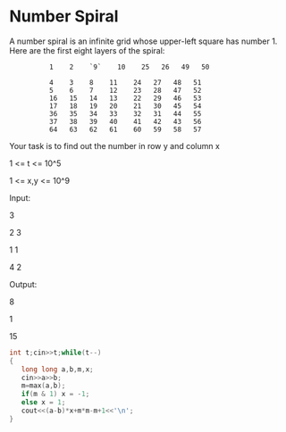 # Number Spiral

A number spiral is an infinite grid whose upper-left square has number 1. Here are the first eight layers of the spiral:


              1    2    `9`    10    25   26   49   50
              
              4    3    8    11    24   27   48   51
              5    6    7    12    23   28   47   52
              16   15   14   13    22   29   46   53
              17   18   19   20    21   30   45   54
              36   35   34   33    32   31   44   55
              37   38   39   40    41   42   43   56
              64   63   62   61    60   59   58   57

Your task is to find out the number in row y and column x

1 <= t <= 10^5

1 <= x,y <= 10^9

Input:

3
  
2 3
  
1 1
  
4 2

Output:

8
  
1
  
15

```cpp
int t;cin>>t;while(t--)
{
   long long a,b,m,x;
   cin>>a>>b;
   m=max(a,b);
   if(m & 1) x = -1;
   else x = 1;
   cout<<(a-b)*x+m*m-m+1<<'\n';
}
```
